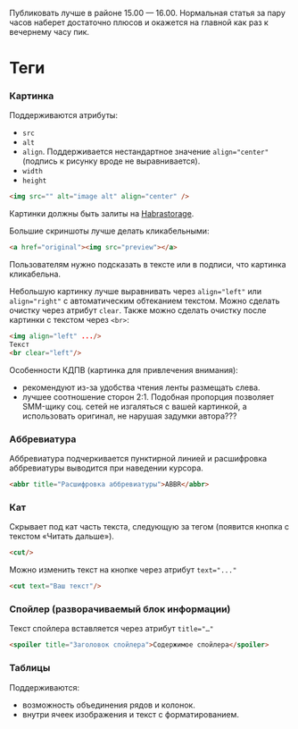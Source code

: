  Публиковать лучше в районе 15.00 — 16.00. Нормальная статья за пару часов наберет достаточно плюсов и окажется на главной как раз к вечернему часу пик.  

# Теги

### Картинка

Поддерживаются атрибуты:

- `src`
- `alt`
- `align`. Поддерживается нестандартное значение `align="center"` (подпись к рисунку вроде не выравнивается). 
- `width`
- `height`

```html
<img src="" alt="image alt" align="center" />
```

Картинки должны быть залиты на [Habrastorage](https://habrastorage.org/). 

Большие скриншоты лучше делать кликабельными:

```html
<a href="original"><img src="preview"></a>
```

Пользователям нужно подсказать в тексте или в подписи, что картинка кликабельна.

Небольшую картинку лучше выравнивать через `align="left"` или `align="right"` с автоматическим обтеканием текстом. Можно сделать очистку через атрибут `clear`. Также можно сделать очистку после картинки с текстом через `<br>`:

```html
<img align="left" .../>
Текст
<br clear="left"/>
```



Особенности КДПВ (картинка для привлечения внимания):

- рекомендуют из-за удобства чтения ленты размещать слева. 
- лучшее соотношение сторон 2:1.  Подобная пропорция позволяет SMM-щику соц. сетей не изгаляться с вашей картинкой, а использовать оригинал, не нарушая задумки автора???



### Аббревиатура

Аббревиатура подчеркивается пунктирной линией и расшифровка аббревиатуры выводится при наведении курсора.

```html
<abbr title="Расшифровка аббревиатуры">ABBR</abbr>
```

### Кат

Скрывает под кат часть текста, следующую за тегом (появится кнопка с текстом «Читать дальше»).  

```html
<cut/>
```

Можно изменить текст на кнопке через атрибут `text="..."` 

```html
<cut text="Ваш текст"/>
```

### Спойлер (разворачиваемый блок информации)

 Текст спойлера вставляется через атрибут `title="…"` 

```html
<spoiler title="Заголовок спойлера">Содержимое спойлера</spoiler>
```

### Таблицы

Поддерживаются:

- возможность объединения рядов и колонок. 
- внутри ячеек изображения и текст с форматированием. 